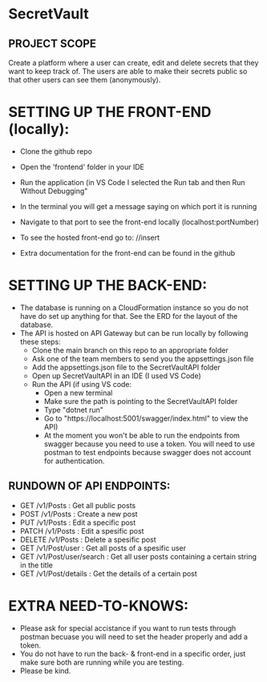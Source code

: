 # SecretVault
## PROJECT SCOPE
Create a platform where a user can create, edit and delete secrets that they want to keep track of. The users are able to make their secrets public so that other users can see them (anonymously).

# SETTING UP THE FRONT-END (locally):
- Clone the github repo
- Open the 'frontend' folder in your IDE
- Run the application (in VS Code I selected the Run tab and then Run Without Debugging"
- In the terminal you will get a message saying on which port it is running
- Navigate to that port to see the front-end locally (localhost:portNumber)

- To see the hosted front-end go to: //insert 
- Extra documentation for the front-end can be found in the github

# SETTING UP THE BACK-END:
- The database is running on a CloudFormation instance so you do not have do set up anything for that. See the ERD for the   layout of the database.
- The API is hosted on API Gateway but can be run locally by following these steps:
	- Clone the main branch on this repo to an appropriate folder
	- Ask one of the team members to send you the appsettings.json file
	- Add the appsettings.json file to the SecretVaultAPI folder
	- Open up SecretVaultAPI in an IDE (I used VS Code)
	- Run the API (if using VS code:
		- Open a new terminal
		- Make sure the path is pointing to the SecretVaultAPI folder
		- Type "dotnet run"
		- Go to "https://localhost:5001/swagger/index.html" to view the API)
		- At the moment you won't be able to run the endpoints from swagger because you need to use a token. You will need to use postman to test endpoints because swagger does not account for authentication.

## RUNDOWN OF API ENDPOINTS:
- GET /v1/Posts : Get all public posts
- POST /v1/Posts : Create a new post	
- PUT /v1/Posts : Edit a specific post
- PATCH /v1/Posts : Edit a spesific post
- DELETE /v1/Posts : Delete a spesific post
- GET /v1/Post/user : Get all posts of a spesific user
- GET /v1/Post/user/search : Get all user posts containing a certain string in the title
- GET /v1/Post/details : Get the details of a certain post

# EXTRA NEED-TO-KNOWS:
- Please ask for special accistance if you want to run tests through postman becuase you will need to set the header properly and add a token.
- You do not have to run the back- & front-end in a specific order, just make sure both are running while you are testing.
- Please be kind.



